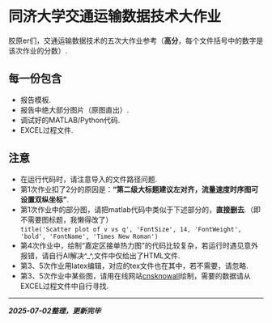 # 同济大学交通运输数据技术大作业
胶原er们，交通运输数据技术的五次大作业参考（**高分**，每个文件括号中的数字是该次作业的分数）.   
## 每一份包含 
* 报告模板.  
* 报告中绝大部分图片（原图直出）.  
* 调试好的MATLAB/Python代码.  
* EXCEL过程文件.  
## 注意
* 在运行代码时，请注意导入的文件路径问题.  
* 第1次作业扣了2分的原因是：**“第二级大标题建议左对齐，流量速度时序图可设置双纵坐标”**.
* 第1次作业中的部分图，请把matlab代码中类似于下述部分的，**直接删去**.（即不需要图标题，我懒得改了）  
  `title('Scatter plot of v vs q', 'FontSize', 14, 'FontWeight', 'bold', 'FontName', 'Times New Roman')`
* 第4次作业中，绘制“嘉定区接单热力图”的代码比较复杂，若运行时遇见意外报错，请自行AI解决^_^,文件中仅给出了HTML文件.
* 第3、5次作业用latex编辑，对应的tex文件也在其中，若不需要，请忽略.  
* 第3、5次作业中某些图，请用在线网站[cnsknowall](https://cnsknowall.com/)绘制，需要的数据请从EXCEL过程文件中自行寻找. 
****
_**2025-07-02整理，更新完毕**_
